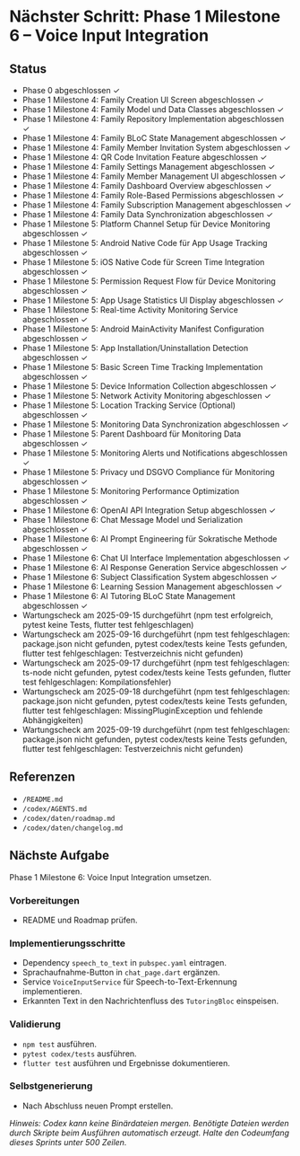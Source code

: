 # Nächster Schritt: Phase 1 Milestone 6 – Voice Input Integration

## Status
- Phase 0 abgeschlossen ✓
- Phase 1 Milestone 4: Family Creation UI Screen abgeschlossen ✓
- Phase 1 Milestone 4: Family Model und Data Classes abgeschlossen ✓
- Phase 1 Milestone 4: Family Repository Implementation abgeschlossen ✓
- Phase 1 Milestone 4: Family BLoC State Management abgeschlossen ✓
- Phase 1 Milestone 4: Family Member Invitation System abgeschlossen ✓
- Phase 1 Milestone 4: QR Code Invitation Feature abgeschlossen ✓
- Phase 1 Milestone 4: Family Settings Management abgeschlossen ✓
- Phase 1 Milestone 4: Family Member Management UI abgeschlossen ✓
- Phase 1 Milestone 4: Family Dashboard Overview abgeschlossen ✓
- Phase 1 Milestone 4: Family Role-Based Permissions abgeschlossen ✓
- Phase 1 Milestone 4: Family Subscription Management abgeschlossen ✓
- Phase 1 Milestone 4: Family Data Synchronization abgeschlossen ✓
- Phase 1 Milestone 5: Platform Channel Setup für Device Monitoring abgeschlossen ✓
- Phase 1 Milestone 5: Android Native Code für App Usage Tracking abgeschlossen ✓
- Phase 1 Milestone 5: iOS Native Code für Screen Time Integration abgeschlossen ✓
- Phase 1 Milestone 5: Permission Request Flow für Device Monitoring abgeschlossen ✓
- Phase 1 Milestone 5: App Usage Statistics UI Display abgeschlossen ✓
- Phase 1 Milestone 5: Real-time Activity Monitoring Service abgeschlossen ✓
- Phase 1 Milestone 5: Android MainActivity Manifest Configuration abgeschlossen ✓
- Phase 1 Milestone 5: App Installation/Uninstallation Detection abgeschlossen ✓
- Phase 1 Milestone 5: Basic Screen Time Tracking Implementation abgeschlossen ✓
- Phase 1 Milestone 5: Device Information Collection abgeschlossen ✓
- Phase 1 Milestone 5: Network Activity Monitoring abgeschlossen ✓
- Phase 1 Milestone 5: Location Tracking Service (Optional) abgeschlossen ✓
- Phase 1 Milestone 5: Monitoring Data Synchronization abgeschlossen ✓
- Phase 1 Milestone 5: Parent Dashboard für Monitoring Data abgeschlossen ✓
- Phase 1 Milestone 5: Monitoring Alerts und Notifications abgeschlossen ✓
- Phase 1 Milestone 5: Privacy und DSGVO Compliance für Monitoring abgeschlossen ✓
- Phase 1 Milestone 5: Monitoring Performance Optimization abgeschlossen ✓
- Phase 1 Milestone 6: OpenAI API Integration Setup abgeschlossen ✓
- Phase 1 Milestone 6: Chat Message Model und Serialization abgeschlossen ✓
- Phase 1 Milestone 6: AI Prompt Engineering für Sokratische Methode abgeschlossen ✓
- Phase 1 Milestone 6: Chat UI Interface Implementation abgeschlossen ✓
- Phase 1 Milestone 6: AI Response Generation Service abgeschlossen ✓
- Phase 1 Milestone 6: Subject Classification System abgeschlossen ✓
- Phase 1 Milestone 6: Learning Session Management abgeschlossen ✓
- Phase 1 Milestone 6: AI Tutoring BLoC State Management abgeschlossen ✓
- Wartungscheck am 2025-09-15 durchgeführt (npm test erfolgreich, pytest keine Tests, flutter test fehlgeschlagen)
- Wartungscheck am 2025-09-16 durchgeführt (npm test fehlgeschlagen: package.json nicht gefunden, pytest codex/tests keine Tests gefunden, flutter test fehlgeschlagen: Testverzeichnis nicht gefunden)
- Wartungscheck am 2025-09-17 durchgeführt (npm test fehlgeschlagen: ts-node nicht gefunden, pytest codex/tests keine Tests gefunden, flutter test fehlgeschlagen: Kompilationsfehler)
- Wartungscheck am 2025-09-18 durchgeführt (npm test fehlgeschlagen: package.json nicht gefunden, pytest codex/tests keine Tests gefunden, flutter test fehlgeschlagen: MissingPluginException und fehlende Abhängigkeiten)
- Wartungscheck am 2025-09-19 durchgeführt (npm test fehlgeschlagen: package.json nicht gefunden, pytest codex/tests keine Tests gefunden, flutter test fehlgeschlagen: Testverzeichnis nicht gefunden)

## Referenzen
- `/README.md`
- `/codex/AGENTS.md`
- `/codex/daten/roadmap.md`
- `/codex/daten/changelog.md`

## Nächste Aufgabe
Phase 1 Milestone 6: Voice Input Integration umsetzen.

### Vorbereitungen
- README und Roadmap prüfen.

### Implementierungsschritte
- Dependency `speech_to_text` in `pubspec.yaml` eintragen.
- Sprachaufnahme-Button in `chat_page.dart` ergänzen.
- Service `VoiceInputService` für Speech-to-Text-Erkennung implementieren.
- Erkannten Text in den Nachrichtenfluss des `TutoringBloc` einspeisen.

### Validierung
- `npm test` ausführen.
- `pytest codex/tests` ausführen.
- `flutter test` ausführen und Ergebnisse dokumentieren.

### Selbstgenerierung
- Nach Abschluss neuen Prompt erstellen.

*Hinweis: Codex kann keine Binärdateien mergen. Benötigte Dateien werden durch Skripte beim Ausführen automatisch erzeugt. Halte den Codeumfang dieses Sprints unter 500 Zeilen.*
